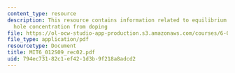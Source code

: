 ```yaml
---
content_type: resource
description: This resource contains information related to equilibrium electron and
  hole concentration from doping
file: https://ol-ocw-studio-app-production.s3.amazonaws.com/courses/6-012-microelectronic-devices-and-circuits-spring-2009/794ec73182c1ef421d3b9f218a8adcd2_MIT6_012S09_rec02.pdf
file_type: application/pdf
resourcetype: Document
title: MIT6_012S09_rec02.pdf
uid: 794ec731-82c1-ef42-1d3b-9f218a8adcd2
---
```

